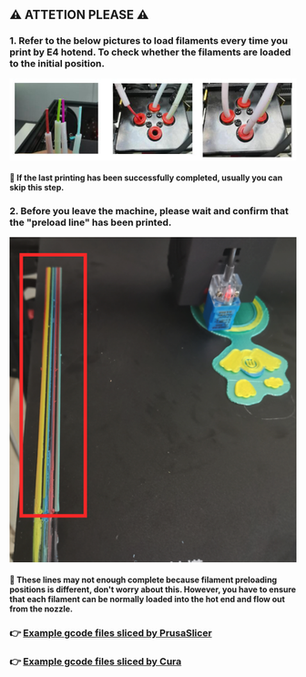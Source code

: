 ## :warning: ATTETION PLEASE :warning: 
### 1. Refer to the below pictures to load filaments every time you print by E4 hotend. To check whether the filaments are loaded to the initial position.    
![](E4LoadFilament.jpg)   
#### :pushpin: If the last printing has been successfully completed, usually you can skip this step.
### 2. Before you leave the machine, please wait and confirm that the "preload line" has been printed. 
![](E4PreLoadline.png)  
#### :pushpin: These lines may not enough complete because filament preloading positions is different, don't worry about this. However, you have to ensure that each filament can be normally loaded into the hot end and flow out from the nozzle.

### :point_right: [Example gcode files sliced by PrusaSlicer](./PrusaSlicer/)
### :point_right: [Example gcode files sliced by Cura](./Cura/readme.md)
